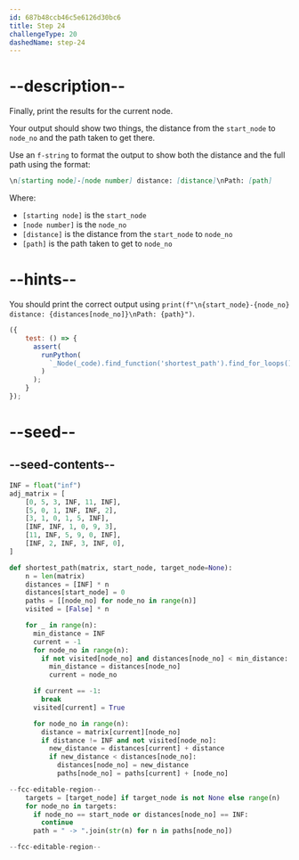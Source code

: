 ```yaml
---
id: 687b48ccb46c5e6126d30bc6
title: Step 24
challengeType: 20
dashedName: step-24
---
```


# --description--

Finally, print the results for the current node.

Your output should show two things, the distance from the `start_node` to `node_no` and the path taken to get there.

Use an `f-string` to format the output to show both the distance and the full path using the format:

```md
\n[starting node]-[node number] distance: [distance]\nPath: [path]
```

Where:

- `[starting node]` is the `start_node`
- `[node number]` is the `node_no`
- `[distance]` is the distance from the `start_node` to `node_no`
- `[path]` is the path taken to get to `node_no`

# --hints--

You should print the correct output using `print(f"\n{start_node}-{node_no} distance: {distances[node_no]}\nPath: {path}")`.

```js
({
    test: () => {
      assert(
        runPython(
          `_Node(_code).find_function('shortest_path').find_for_loops()[1].has_call('print(f"\\\\n{start_node}-{node_no} distance: {distances[node_no]}\\\\nPath: {path}")')`
        )
      );
    }
});
```

# --seed--

## --seed-contents--

```py
INF = float("inf")
adj_matrix = [
    [0, 5, 3, INF, 11, INF],
    [5, 0, 1, INF, INF, 2],
    [3, 1, 0, 1, 5, INF],
    [INF, INF, 1, 0, 9, 3],
    [11, INF, 5, 9, 0, INF],
    [INF, 2, INF, 3, INF, 0],
]

def shortest_path(matrix, start_node, target_node=None):
    n = len(matrix)
    distances = [INF] * n
    distances[start_node] = 0
    paths = [[node_no] for node_no in range(n)]
    visited = [False] * n

    for _ in range(n):
      min_distance = INF
      current = -1
      for node_no in range(n):
        if not visited[node_no] and distances[node_no] < min_distance:
          min_distance = distances[node_no]
          current = node_no

      if current == -1:
        break
      visited[current] = True

      for node_no in range(n):
        distance = matrix[current][node_no]
        if distance != INF and not visited[node_no]:
          new_distance = distances[current] + distance
          if new_distance < distances[node_no]:
            distances[node_no] = new_distance
            paths[node_no] = paths[current] + [node_no]

--fcc-editable-region--
    targets = [target_node] if target_node is not None else range(n)
    for node_no in targets:
      if node_no == start_node or distances[node_no] == INF:
        continue
      path = " -> ".join(str(n) for n in paths[node_no])

--fcc-editable-region--
```
